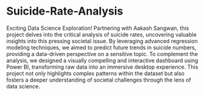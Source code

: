 # Suicide-Rate-Analysis
Exciting Data Science Exploration! Partnering with Aakash Sangwan, this project delves into the critical analysis of suicide rates, uncovering valuable insights into this pressing societal issue. By leveraging advanced regression modeling techniques, we aimed to predict future trends in suicide numbers, providing a data-driven perspective on a sensitive topic. To complement the analysis, we designed a visually compelling and interactive dashboard using Power BI, transforming raw data into an immersive desktop experience. This project not only highlights complex patterns within the dataset but also fosters a deeper understanding of societal challenges through the lens of data science.
